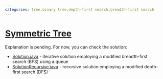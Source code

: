 ```yaml
---
categories: tree,binary tree,depth-first search,breadth-first search
---
```


# [Symmetric Tree](https://leetcode.com/problems/symmetric-tree/)

Explanation is pending. For now, you can check the solution:

- [Solution.java](./Solution.java) - iterative solution employing a modified breadth-first search (BFS) using a queue
- [SolutionRecursive.java](./SolutionRecursive.java) - recursive solution employing a modified depth-first search (DFS)

